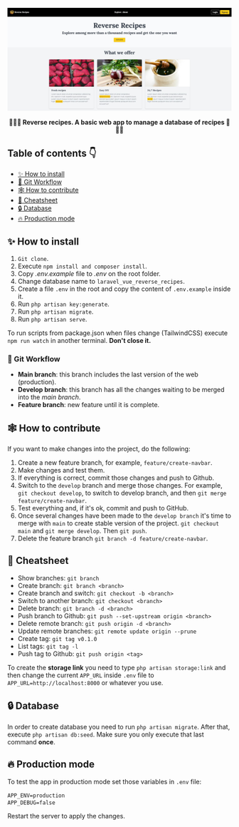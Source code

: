 ![image](docs/images/cover.JPG)

<div align="center">
    <b>🍕🍔🍟 Reverse recipes. A basic web app to manage a database of recipes 🍕🍔🍟</b>
</div>

## Table of contents 👇

- [✨ How to install](#-how-to-install)
- [🚀 Git Workflow](#-git-workflow)
- [🕸️ How to contribute](#-how-to-contribute)
- [🚩 Cheatsheet](#-cheatsheet)
- [🔒 Database](#-database)
- [🔥 Production mode](#-production-mode)

## ✨ How to install

1. `Git clone`.
2. Execute `npm install and composer install`.
3. Copy *.env.example* file to *.env* on the root folder.
4. Change database name to `laravel_vue_reverse_recipes`.
5. Create a file `.env` in the root and copy the content of `.env.example` inside it.
6. Run `php artisan key:generate`. 
7. Run `php artisan migrate`.
8. Run `php artisan serve`.

To run scripts from package.json when files change (TailwindCSS) execute `npm run watch` in another terminal. **Don't close it.**

### 🚀 Git Workflow

- **Main branch**: this branch includes the last version of the web (production).
- **Develop branch**: this branch has all the changes waiting to be merged into the *main branch*.
- **Feature branch**: new feature until it is complete.

## 🕸️ How to contribute

If you want to make changes into the project, do the following:

1. Create a new feature branch, for example, `feature/create-navbar`.
2. Make changes and test them.
3. If everything is correct, commit those changes and push to Github.
4. Switch to the `develop` branch and merge those changes. For example, `git checkout develop`, to switch to develop branch, and then `git merge feature/create-navbar`.
5. Test everything and, if it's ok, commit and push to GitHub.
6. Once several changes have been made to the `develop branch` it's time to merge with `main` to create stable version of the project. `git checkout main` and `git merge develop`. Then `git push`.
7. Delete the feature branch `git branch -d feature/create-navbar`.

## 🚩 Cheatsheet

- Show branches: `git branch`
- Create branch: `git branch <branch>`
- Create branch and switch: `git checkout -b <branch>`
- Switch to another branch: `git checkout <branch>`
- Delete branch: `git branch -d <branch>`
- Push branch to Github: `git push --set-upstream origin <branch>`
- Delete remote branch: `git push origin -d <branch>`
- Update remote branches: `git remote update origin --prune`
- Create tag: `git tag v0.1.0`
- List tags: `git tag -l`
- Push tag to Github: `git push origin <tag>`

To create the **storage link** you need to type `php artisan storage:link` and then change the current `APP_URL` inside `.env` file to `APP_URL=http://localhost:8000` or whatever you use.

## 🔒 Database

In order to create database you need to run `php artisan migrate`. After that, execute `php artisan db:seed`. Make sure you only execute that last command **once**.

## 🔥 Production mode 

To test the app in production mode set those variables in `.env` file:
```env
APP_ENV=production
APP_DEBUG=false
```

Restart the server to apply the changes.


